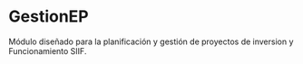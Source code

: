 # GestionEP
Módulo diseñado para la planificación y gestión de proyectos de inversion y Funcionamiento SIIF.
